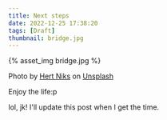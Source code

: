 ```yaml
---
title: Next steps
date: 2022-12-25 17:38:20
tags: [Draft]
thumbnail: bridge.jpg
---
```


{% asset_img bridge.jpg %}

Photo by <a href="https://unsplash.com/@hertwashere?utm_source=unsplash&utm_medium=referral&utm_content=creditCopyText">Hert Niks</a> on <a href="https://unsplash.com/photos/tyI1b2abVKE?utm_source=unsplash&utm_medium=referral&utm_content=creditCopyText">Unsplash</a>

Enjoy the life:p

lol, jk! I'll update this post when I get the time.
